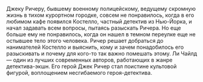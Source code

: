 <!--2016-10-16 10:09:47-->
Джеку Ричеру, бывшему военному полицейскому, ведущему скромную жизнь в тихом курортном городке, совсем не понравилось, когда в его любимом кафе появился Костелло, частный детектив из Нью-Йорка, и начал задавать всем вопросы, пытаясь разыскать Ричера. Но еще больше ему не понравилось, когда он нашел в темном переулке еще не остывшее тело этого человека. Ричер решает добраться до нанимателей Костелло и выяснить, кому и зачем понадобилось его разыскивать и почему для кого-то так важно помешать этому.
    Ли Чайлд — один из лучших современных авторов, работающих в жанре детектива-экшн. Его герой Джек Ричер стал поистине культовой фигурой, воплощением несгибаемого героя-детектива.